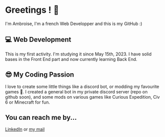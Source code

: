 # Greetings ! 👋
I'm Ambroise, I'm a french Web Developper and this is my GitHub :)

## 💻 Web Development
This is my first activity. I'm studying it since May 15th, 2023.
I have solid bases in the Front End part and now currently learning Back End.

## 😎 My Coding Passion
I love to create some little things like a discord bot, or modding my favourite games 👀.
I created a general bot in my private discord server (repo on github soon), and some
mods on various games like Curious Expedition, Civ 6 or Minecraft for fun.

## You can reach me by...
[LinkedIn](https://www.linkedin.com/in/ambroise-maire/)
or
[my mail](ambroise.maire7@gmail.com)
